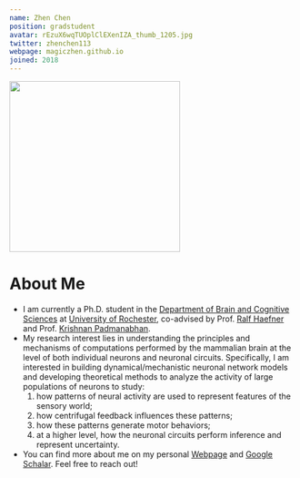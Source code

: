 ```yaml
---
name: Zhen Chen
position: gradstudent
avatar: rEzuX6wqTUOplClEXenIZA_thumb_1205.jpg
twitter: zhenchen113
webpage: magiczhen.github.io
joined: 2018
---
```


<img width="300" src="{{site.baseurl}}/images/people/{{page.avatar}}" data-action="zoom">

# About Me
* I am currently a Ph.D. student in the [Department of Brain and Cognitive Sciences](http://www.sas.rochester.edu/bcs/) at [University of Rochester](https://rochester.edu), co-advised by Prof. [Ralf Haefner](http://www.sas.rochester.edu/bcs/people/faculty/haefner_ralf/index.html) and Prof. [Krishnan Padmanabhan](https://www.urmc.rochester.edu/people/29791170-krishnan-padmanabhan).
* My research interest lies in understanding the principles and mechanisms of computations performed by the mammalian brain at the level of both individual neurons and neuronal circuits. Specifically, I am interested in building dynamical/mechanistic neuronal network models and developing theoretical methods to analyze the activity of large populations of neurons to study: 
  1. how patterns of neural activity are used to represent features of the sensory world;
  1. how centrifugal feedback influences these patterns;
  1. how these patterns generate motor behaviors;
  1. at a higher level, how the neuronal circuits perform inference and represent uncertainty.
* You can find more about me on my personal [Webpage](https://magiczhen.github.io) and [Google Schalar](https://scholar.google.com/citations?user=5tLXAaEAAAAJ&hl=en). Feel free to reach out!
